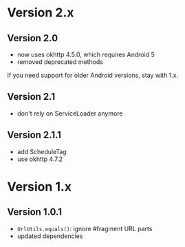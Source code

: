 
# Version 2.x

## Version 2.0

- now uses okhttp 4.5.0, which requires Android 5
- removed deprecated methods

If you need support for older Android versions, stay with 1.x.

## Version 2.1

- don't rely on ServiceLoader anymore

## Version 2.1.1

- add ScheduleTag
- use okhttp 4.7.2


# Version 1.x

## Version 1.0.1

- `UrlUtils.equals()`: ignore #fragment URL parts
- updated dependencies
